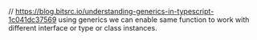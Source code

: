 // https://blog.bitsrc.io/understanding-generics-in-typescript-1c041dc37569
using generics we can enable same function to work with different interface or type or class instances.